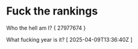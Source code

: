 # Fuck the rankings

Who the hell am I?
{ 27977674 }

What fucking year is it?
[ 2025-04-09T13:36:40Z ]

